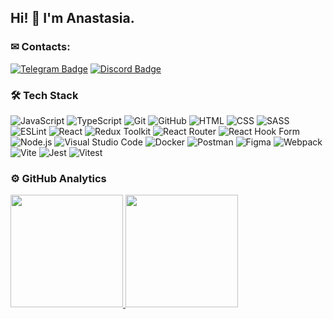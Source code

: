 ## Hi! 👋 I'm Anastasia.

### ✉ Contacts:
[![Telegram Badge](https://img.shields.io/badge/-Telegram-blue?style=flat&logo=Telegram&logoColor=white)](https://t.me/sh_nastasy) [![Discord Badge](https://img.shields.io/badge/-Discord-purple?style=flat&logo=Discord&logoColor=white)](https://discordapp.com/users/nastasy)

### 🛠 Tech Stack

![JavaScript](https://img.shields.io/badge/-JavaScript-423f3f?style=flat&logo=javascript)
![TypeScript](https://img.shields.io/badge/Typescript-423f3f?style=flat&logo=typescript)
![Git](https://img.shields.io/badge/-Git-423f3f?style=flat&logo=git)
![GitHub](https://img.shields.io/badge/-GitHub-423f3f?style=flat&logo=github)
![HTML](https://img.shields.io/badge/-HTML-423f3f?style=flat&logo=HTML5)
![CSS](https://img.shields.io/badge/-CSS-423f3f?style=flat&logo=CSS3&logoColor=1572B6)
![SASS](https://img.shields.io/badge/-SASS-423f3f?style=flat&logo=SASS)
![ESLint](https://img.shields.io/badge/ESLint-423f3f?style=flat&logo=eslint)
![React](https://img.shields.io/badge/-React-423f3f?style=flat&logo=react)
![Redux Toolkit](https://img.shields.io/badge/ReduxToolkit-423f3f?style=flat&logo=redux)
![React Router](https://img.shields.io/badge/React_Router-423f3f?style=flat&logo=react-router)
![React Hook Form](https://img.shields.io/badge/React%20Hook%20Form-423f3f?style=flat&logo=reacthookform&logoColor=white)
![Node.js](https://img.shields.io/badge/-Node.js-423f3f?style=flat&logo=node.js)
![Visual Studio Code](https://img.shields.io/badge/-Visual%20Studio%20Code-423f3f?style=flat&logo=visual-studio-code&logoColor=007ACC)
![Docker](https://img.shields.io/badge/Docker-423f3f?style=flat&logo=docker)
![Postman](https://img.shields.io/badge/Postman-423f3f?style=flat&logo=postman)
![Figma](https://img.shields.io/badge/Figma-423f3f?style=flat&logo=figma)
![Webpack](https://img.shields.io/badge/Webpack-423f3f?style=flat&logo=webpack)
![Vite](https://img.shields.io/badge/Vite-423f3f?style=flat&logo=vite)
![Jest](https://img.shields.io/badge/Jest-423f3f?style=flat&logo=jest)
![Vitest](https://img.shields.io/badge/Vitest-423f3f?style=flat&logo=vitest)

### ⚙️ GitHub Analytics

<p align="left">
<a href="https://github.com/nastasyma">
<img height="180em" src="https://github-readme-stats-eight-theta.vercel.app/api?username=nastasyma&show_icons=true&theme=buefy&include_all_commits=true&count_private=true"/>
<img height="180em" src="https://github-readme-stats-eight-theta.vercel.app/api/top-langs/?username=nastasyma&layout=compact&langs_count=8&theme=buefy"/>
</a>
</p>
